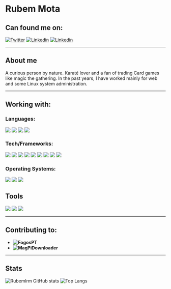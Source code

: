 # Rubem Mota

## Can found me on:
[![Twitter](https://img.shields.io/badge/twitter-gray?logo=twitter&style=for-the-badge)](https://twitter.com/rubemlrm)
[![Linkedin](https://img.shields.io/badge/linked-gray?logo=linkedin&style=for-the-badge)](https://www.linkedin.com/in/rubemlrm)
[![Linkedin](https://img.shields.io/badge/gmail-gray?logo=gmail&style=for-the-badge)](mailto:rubemmota89@gmail.com)

---

## About me

A curious person by nature. Karaté lover and a fan of trading Card games like magic the gathering. In the past years, I have worked mainly for web and some Linux system administration.

---
## Working with:

### Languages:
![](https://img.shields.io/badge/php-gray?logo=php&style=for-the-badge)
![](https://img.shields.io/badge/javascript-gray?logo=Javascript&style=for-the-badge)
![](https://img.shields.io/badge/C%23-gray?logo=c-sharp&style=for-the-badge)
![](https://img.shields.io/badge/Golang-gray?logo=go&style=for-the-badge)


### Tech/Frameworks:

![](https://img.shields.io/badge/WCF-gray?logo=.Net&style=for-the-badge)
![](https://img.shields.io/badge/Laravel-gray?logo=Laravel&style=for-the-badge)
![](https://img.shields.io/badge/Vuejs-gray?logo=Vue.js&style=for-the-badge)
![](https://img.shields.io/badge/MariaDB-gray?logo=mariadb&style=for-the-badge)
![](https://img.shields.io/badge/MSSql-gray?logo=Microsoft-SQL-Server&style=for-the-badge)
![](https://img.shields.io/badge/Docker-gray?logo=Docker&style=for-the-badge)
![](https://img.shields.io/badge/Kubernetes-gray?logo=Kubernetes&style=for-the-badge)
![](https://img.shields.io/badge/Ansible-gray?logo=ansible&style=for-the-badge)
![](https://img.shields.io/badge/GithubActions-gray?logo=github-actions&style=for-the-badge)

### Operating Systems:

![](https://img.shields.io/badge/CentOS-gray?logo=CentOS&style=for-the-badge)
![](https://img.shields.io/badge/Debian-gray?logo=Debian&style=for-the-badge)
![](https://img.shields.io/badge/Fedora-gray?logo=Fedora&style=for-the-badge)

## Tools
![](https://img.shields.io/badge/Visual%20Studio-gray?logo=Visual-Studio&style=for-the-badge)
![](https://img.shields.io/badge/Git-gray?logo=Git&style=for-the-badge)
![](https://img.shields.io/badge/Apache-gray?logo=apache&style=for-the-badge)


---
## Contributing to:

- **![FogosPT](https://github.com/FogosPT/fogospt)**
- **![MagPiDownloader](https://github.com/joergi/MagPiDownloader)**

---
## Stats
![Rubemlrm GitHub stats](https://github-readme-stats.vercel.app/api?username=rubemlrm&show_icons=true&theme=dark#gh-dark-mode-only)
![Top Langs](https://github-readme-stats.vercel.app/api/top-langs/?username=rubemlrm&theme=dark&langs_count=8&layout=compact#gh-dark-mode-only)
